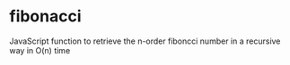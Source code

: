 # fibonacci
JavaScript function to retrieve the n-order fiboncci number in a recursive way in O(n) time
